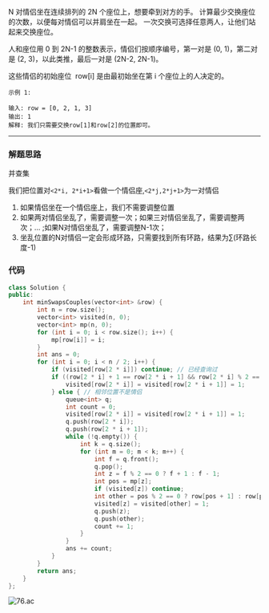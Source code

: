N 对情侣坐在连续排列的 2N 个座位上，想要牵到对方的手。 计算最少交换座位的次数，以便每对情侣可以并肩坐在一起。 一次交换可选择任意两人，让他们站起来交换座位。

人和座位用 0 到 2N-1 的整数表示，情侣们按顺序编号，第一对是 (0, 1)，第二对是 (2, 3)，以此类推，最后一对是 (2N-2, 2N-1)。

这些情侣的初始座位  row[i] 是由最初始坐在第 i 个座位上的人决定的。

```case
示例 1:

输入: row = [0, 2, 1, 3]
输出: 1
解释: 我们只需要交换row[1]和row[2]的位置即可。
```

---

### 解题思路

并查集

我们把位置对`<2*i, 2*i+1>`看做一个情侣座,`<2*j,2*j+1>`为一对情侣

1. 如果情侣坐在一个情侣座上，我们不需要调整位置
2. 如果两对情侣坐乱了，需要调整一次；如果三对情侣坐乱了，需要调整两次；... ;如果N对情侣坐乱了，需要调整N-1次；
3. 坐乱位置的N对情侣一定会形成环路，只需要找到所有环路，结果为∑(环路长度-1)

### 代码

```cpp
class Solution {
public:
    int minSwapsCouples(vector<int> &row) {
        int n = row.size();
        vector<int> visited(n, 0);
        vector<int> mp(n, 0);
        for (int i = 0; i < row.size(); i++) {
            mp[row[i]] = i;
        }
        int ans = 0;
        for (int i = 0; i < n / 2; i++) {
            if (visited[row[2 * i]]) continue; // 已经查询过
            if ((row[2 * i] + 1 == row[2 * i + 1] && row[2 * i] % 2 == 0) || (row[2 * i] == row[2 * i + 1] + 1 && row[2 * i] % 2 == 1)) { // 相邻位置是情侣，不需要交换
                visited[row[2 * i]] = visited[row[2 * i + 1]] = 1;
            } else { // 相邻位置不是情侣
                queue<int> q;
                int count = 0;
                visited[row[2 * i]] = visited[row[2 * i + 1]] = 1;
                q.push(row[2 * i]);
                q.push(row[2 * i + 1]);
                while (!q.empty()) {
                    int k = q.size();
                    for (int m = 0; m < k; m++) {
                        int f = q.front();
                        q.pop();
                        int z = f % 2 == 0 ? f + 1 : f - 1;
                        int pos = mp[z];
                        if (visited[z]) continue;
                        int other = pos % 2 == 0 ? row[pos + 1] : row[pos - 1];
                        visited[z] = visited[other] = 1;
                        q.push(z);
                        q.push(other);
                        count += 1;
                    }
                }
                ans += count;
            }
        }
        return ans;
    }
};

```

![76.ac](https://pic.leetcode-cn.com/eefd541d7a95ce248d802991cd4db408ee6e1786b5358a235dd07a0812697d12-file_1578626105328)
